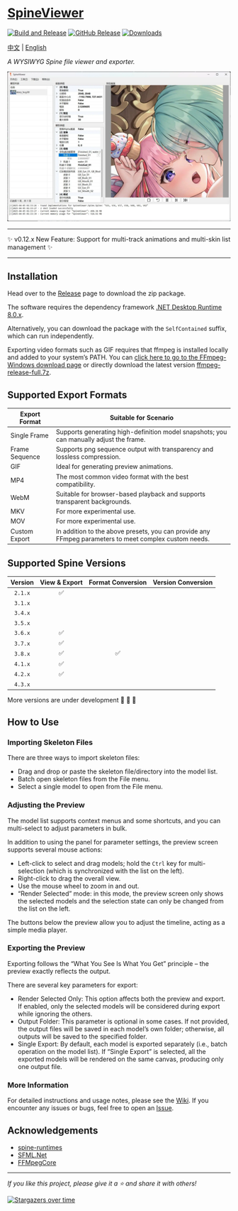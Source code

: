 # [SpineViewer](https://github.com/ww-rm/SpineViewer)

[![Build and Release](https://github.com/ww-rm/SpineViewer/actions/workflows/dotnet-desktop.yml/badge.svg)](https://github.com/ww-rm/SpineViewer/actions/workflows/dotnet-desktop.yml)
[![GitHub Release](https://img.shields.io/github/v/release/ww-rm/SpineViewer?logo=github&logoColor=959da5&label=Release&labelColor=3f4850)](https://github.com/ww-rm/SpineViewer/releases)
[![Downloads](https://img.shields.io/github/downloads/ww-rm/SpineViewer/total?logo=github&logoColor=959da5&label=Downloads&labelColor=3f4850)](https://github.com/ww-rm/SpineViewer/releases)

[中文](README.md) | [English](README.en.md)

*A WYSIWYG Spine file viewer and exporter.*

![previewer](img/preview.webp)

---

:sparkles: v0.12.x New Feature: Support for multi-track animations and multi-skin list management :sparkles:

---

## Installation

Head over to the [Release](https://github.com/ww-rm/SpineViewer/releases) page to download the zip package.

The software requires the dependency framework [.NET Desktop Runtime 8.0.x](https://dotnet.microsoft.com/en-us/download/dotnet/8.0).

Alternatively, you can download the package with the `SelfContained` suffix, which can run independently.

Exporting video formats such as GIF requires that ffmpeg is installed locally and added to your system’s PATH. You can [click here to go to the FFmpeg-Windows download page](https://ffmpeg.org/download.html#build-windows) or directly download the latest version [ffmpeg-release-full.7z](https://www.gyan.dev/ffmpeg/builds/ffmpeg-release-full.7z).

## Supported Export Formats

| Export Format  | Suitable for Scenario                                                                 |
| ------------ | ------------------------------------------------------------------------------------|
| Single Frame   | Supports generating high-definition model snapshots; you can manually adjust the frame. |
| Frame Sequence | Supports png sequence output with transparency and lossless compression.              |
| GIF            | Ideal for generating preview animations.                                              |
| MP4            | The most common video format with the best compatibility.                             |
| WebM           | Suitable for browser-based playback and supports transparent backgrounds.             |
| MKV            | For more experimental use.                                                              |
| MOV            | For more experimental use.                                                              |
| Custom Export  | In addition to the above presets, you can provide any FFmpeg parameters to meet complex custom needs. |

## Supported Spine Versions

| Version  | View & Export         | Format Conversion    | Version Conversion  |
| :------: | :-------------------: | :------------------: | :-----------------: |
| `2.1.x`  | :white_check_mark:    |                      |                     |
| `3.1.x`  |                       |                      |                     |
| `3.4.x`  |                       |                      |                     |
| `3.5.x`  |                       |                      |                     |
| `3.6.x`  | :white_check_mark:    |                      |                     |
| `3.7.x`  | :white_check_mark:    |                      |                     |
| `3.8.x`  | :white_check_mark:    | :white_check_mark:   |                     |
| `4.1.x`  | :white_check_mark:    |                      |                     |
| `4.2.x`  | :white_check_mark:    |                      |                     |
| `4.3.x`  |                       |                      |                     |

More versions are under development :rocket: :rocket: :rocket:

## How to Use

### Importing Skeleton Files

There are three ways to import skeleton files:

- Drag and drop or paste the skeleton file/directory into the model list.
- Batch open skeleton files from the File menu.
- Select a single model to open from the File menu.

### Adjusting the Preview

The model list supports context menus and some shortcuts, and you can multi-select to adjust parameters in bulk.

In addition to using the panel for parameter settings, the preview screen supports several mouse actions:

- Left-click to select and drag models; hold the `Ctrl` key for multi-selection (which is synchronized with the list on the left).
- Right-click to drag the overall view.
- Use the mouse wheel to zoom in and out.
- “Render Selected” mode: in this mode, the preview screen only shows the selected models and the selection state can only be changed from the list on the left.

The buttons below the preview allow you to adjust the timeline, acting as a simple media player.

### Exporting the Preview

Exporting follows the “What You See Is What You Get” principle – the preview exactly reflects the output.

There are several key parameters for export:

- Render Selected Only: This option affects both the preview and export. If enabled, only the selected models will be considered during export while ignoring the others.
- Output Folder: This parameter is optional in some cases. If not provided, the output files will be saved in each model’s own folder; otherwise, all outputs will be saved to the specified folder.
- Single Export: By default, each model is exported separately (i.e., batch operation on the model list). If “Single Export” is selected, all the exported models will be rendered on the same canvas, producing only one output file.

### More Information

For detailed instructions and usage notes, please see the [Wiki](https://github.com/ww-rm/SpineViewer/wiki). If you encounter any issues or bugs, feel free to open an [Issue](https://github.com/ww-rm/SpineViewer/issues).

## Acknowledgements

- [spine-runtimes](https://github.com/EsotericSoftware/spine-runtimes)
- [SFML.Net](https://github.com/SFML/SFML.Net)
- [FFMpegCore](https://github.com/rosenbjerg/FFMpegCore)

---

*If you like this project, please give it a :star: and share it with others!*  

[![Stargazers over time](https://starchart.cc/ww-rm/SpineViewer.svg?variant=adaptive)](https://starchart.cc/ww-rm/SpineViewer)